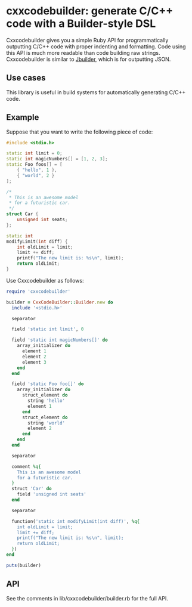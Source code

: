 # cxxcodebuilder: generate C/C++ code with a Builder-style DSL

Cxxcodebuilder gives you a simple Ruby API for programmatically outputting C/C++ code with proper indenting and formatting. Code using this API is much more readable than code building raw strings. Cxxcodebuilder is similar to [Jbuilder](https://github.com/rails/jbuilder), which is for outputting JSON.

## Use cases

This library is useful in build systems for automatically generating C/C++ code.

## Example

Suppose that you want to write the following piece of code:

~~~c++
#include <stdio.h>

static int limit = 0;
static int magicNumbers[] = [1, 2, 3];
static Foo foos[] = [
    { "hello", 1 },
    { "world", 2 }
];

/*
 * This is an awesome model
 * for a futuristic car.
 */
struct Car {
    unsigned int seats;
};

static int
modifyLimit(int diff) {
    int oldLimit = limit;
    limit += diff;
    printf("The new limit is: %s\n", limit);
    return oldLimit;
}
~~~

Use Cxxcodebuilder as follows:

~~~ruby
require 'cxxcodebuilder'

builder = CxxCodeBuilder::Builder.new do
  include '<stdio.h>'

  separator

  field 'static int limit', 0

  field 'static int magicNumbers[]' do
    array_initializer do
      element 1
      element 2
      element 3
    end
  end

  field 'static Foo foo[]' do
    array_initializer do
      struct_element do
        string 'hello'
        element 1
      end
      struct_element do
        string 'world'
        element 2
      end
    end
  end

  separator

  comment %q{
    This is an awesome model
    for a futuristic car.
  }
  struct 'Car' do
    field 'unsigned int seats'
  end

  separator

  function('static int modifyLimit(int diff)', %q{
    int oldLimit = limit;
    limit += diff;
    printf("The new limit is: %s\n", limit);
    return oldLimit;
  })
end

puts(builder)
~~~

## API

See the comments in lib/cxxcodebuilder/builder.rb for the full API.
